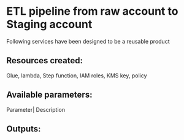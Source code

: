 ETL pipeline from raw account to Staging account
===========================================
Following services have been designed to be a reusable product

Resources created:
------------------
Glue, lambda, Step function, IAM roles, KMS key, policy

Available parameters:
--------------------
Parameter| Description

Outputs:
--------


